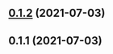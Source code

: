 ## [0.1.2](https://github.com/limaofeng/asany-sortable/compare/v0.1.1...v0.1.2) (2021-07-03)



## 0.1.1 (2021-07-03)



